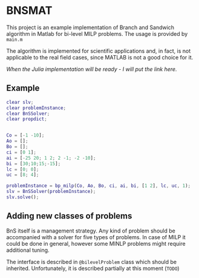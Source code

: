 # BNSMAT

This project is an example implementation of Branch and Sandwich algorithm in Matlab for bi-level MILP problems.
The usage is provided by `main.m`

The algorithm is implemented for scientific applications and, in fact, is not applicable to the real field cases, since MATLAB is not a good choice for it.

*When the Julia implementation will be ready - I will put the link here.*

## Example

```Matlab
clear slv;
clear problemInstance;
clear BnSSolver;
clear propdict;


Co = [-1 -10];
Ao = [];
Bo = [];
ci = [0 1];
ai = [-25 20; 1 2; 2 -1; -2 -10];
bi = [30;10;15;-15];
lc = [0; 0];
uc = [8; 4];

problemInstance = bp_milp(Co, Ao, Bo, ci, ai, bi, [1 2], lc, uc, 1); 
slv = BnSSolver(problemInstance);
slv.solve();
```

## Adding new classes of problems

BnS itself is a management strategy. Any kind of problem should be accompanied with a solver for five types of problems. In case of MILP it could be done in general, however some MINLP problems might require additional tuning.

The interface is described in `@bilevelProblem` class which should be inherited.
Unfortunately, it is described partially at this moment (`TODO`)

